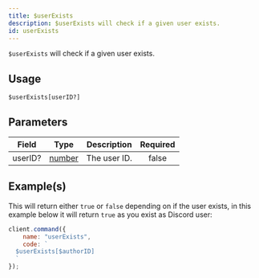 ```yaml
---
title: $userExists
description: $userExists will check if a given user exists.
id: userExists
---
```


`$userExists` will check if a given user exists.

## Usage

```aoi
$userExists[userID?]
```

## Parameters

| Field   | Type                                                                                              | Description  | Required |
| ------- | ------------------------------------------------------------------------------------------------- | ------------ | :------: |
| userID? | [number](https://developer.mozilla.org/en-US/docs/Web/JavaScript/Reference/Global_Objects/Number) | The user ID. |  false   |

## Example(s)

This will return either `true` or `false` depending on if the user exists, in this example below it will return `true`
as you exist as Discord user:

```javascript
client.command({
    name: "userExists",
    code: `
  $userExists[$authorID]
  `
});
```
